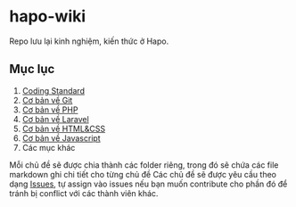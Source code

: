 # hapo-wiki

Repo lưu lại kinh nghiệm, kiến thức ở Hapo. 

## Mục lục
1. [Coding Standard](coding-standard.md) 
2. [Cơ bản về Git](php.md)
2. [Cơ bản về PHP](php.md)
3. [Cơ bản về Laravel](laravel.md) 
4. [Cơ bản về HTML&CSS](css.md)
5. [Cơ bản về Javascript](javascript.md) 
6. Các mục khác

Mỗi chủ đề sẽ được chia thành các folder riêng, trong đó sẽ chứa các file markdown ghi chi tiết cho từng chủ đề
Các chủ đề sẽ được yêu cầu theo dạng [Issues](https://github.com/haposoft/wiki/issues), tự assign vào issues nếu bạn muốn contribute cho phần đó để tránh bị conflict với các thành viên khác. 
